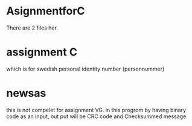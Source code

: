 # AsignmentforC
There are 2 files her.
# assignment C 
which is for swedish personal identity number (personnummer) 
# newsas
this is not compelet for assignment VG. in this progrom by having binary code as an input, out put will be CRC code and Checksummed message
